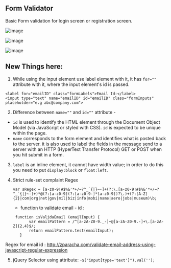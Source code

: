 ## Form Validator

Basic Form validation for login screen or registration screen.

![image](https://user-images.githubusercontent.com/45108269/144752871-8c4f8888-458f-46bf-bb51-3d2d55376eb0.png)

![image](https://user-images.githubusercontent.com/45108269/144752878-b4313c45-dd08-4599-b06a-d4734aebcc31.png)

![image](https://user-images.githubusercontent.com/45108269/144752901-aa317b6a-b4a0-41d9-bd41-3f3c97250cfb.png)


## New Things here:

1. While using the input element use label element with it, it has `for=""` attribute with it, where the input element's id is passed.  <br/>  
```
<label for="emailID" class="formLabels">Email Id:</label>
<input type="text" name="emailID" id="emailID" class="formInputs" placeholder="e.g abc@company.com">
```
2.  Difference between `name=""` and `id=""` attribute - 
  - `id` is used to identify the HTML element through the Document Object Model (via JavaScript or styled with CSS). `id` is expected to be unique within the page.
  - `name` corresponds to the form element and identifies what is posted back to the server. it  is also used to label the fields in the message send to a server with an HTTP (HyperText Transfer Protocol) GET or POST when you hit submit in a form.

3. `label` is an inline element, it cannot have width value; in order to do this you need to put `display:block` or `float:left`.
4.  Strict rule-set complaint Regex
     ```
     var sRegex = [a-z0-9!#$%&'*+/=?^_`{|}~-]+(?:\.[a-z0-9!#$%&'*+/=?^_`{|}~-]+)*@(?:[a-z0-9](?:[a-z0-9-]*[a-z0-9])?\.)+(?:[A-Z]{2}|com|org|net|gov|mil|biz|info|mobi|name|aero|jobs|museum)\b; 
     ```
     
     - function to validate email - id :
     ```
      function isValidaEmail (emailInput) {
            var emailPattern = /^[a-zA-Z0-9._-]+@[a-zA-Z0-9.-]+\.[a-zA-Z]{2,4}$/;
            return emailPattern.test(emailInput); 
        }
     ```
Regex for email id :
http://zparacha.com/validate-email-address-using-javascript-regular-expression 

5. jQuery Selector using attribute:
    -`$("input[type='text']").val('');`
